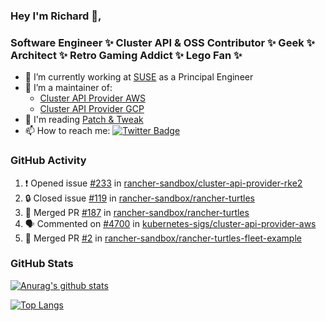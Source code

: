 ### Hey I'm Richard 👋, 

<h3 align="left">Software Engineer ✨ Cluster API & OSS Contributor ✨ Geek ✨ Architect ✨ Retro Gaming Addict ✨ Lego Fan ✨</h3>

- 🔭 I’m currently working at [SUSE](https://www.suse.com/) as a Principal Engineer
- 👯 I’m a maintainer of:
  -  [Cluster API Provider AWS](https://github.com/kubernetes-sigs/cluster-api-provider-aws)
  -  [Cluster API Provider GCP](https://github.com/kubernetes-sigs/cluster-api-provider-gcp)
- 💬 I'm reading [Patch & Tweak](https://bjooks.com/products/patch-tweak-exploring-modular-synthesis)
- 📫 How to reach me: [![Twitter Badge](https://img.shields.io/badge/-@fruit_case-00acee?style=flat&logo=Twitter&logoColor=white)](https://twitter.com/intent/follow?screen_name=fruit_case "Follow on Twitter")

### GitHub Activity 

<!--START_SECTION:activity-->
1. ❗ Opened issue [#233](https://github.com/rancher-sandbox/cluster-api-provider-rke2/issues/233) in [rancher-sandbox/cluster-api-provider-rke2](https://github.com/rancher-sandbox/cluster-api-provider-rke2)
2. 🔒 Closed issue [#119](https://github.com/rancher-sandbox/rancher-turtles/issues/119) in [rancher-sandbox/rancher-turtles](https://github.com/rancher-sandbox/rancher-turtles)
3. 🎉 Merged PR [#187](https://github.com/rancher-sandbox/rancher-turtles/pull/187) in [rancher-sandbox/rancher-turtles](https://github.com/rancher-sandbox/rancher-turtles)
4. 🗣 Commented on [#4700](https://github.com/kubernetes-sigs/cluster-api-provider-aws/pull/4700#issuecomment-1881549581) in [kubernetes-sigs/cluster-api-provider-aws](https://github.com/kubernetes-sigs/cluster-api-provider-aws)
5. 🎉 Merged PR [#2](https://github.com/rancher-sandbox/rancher-turtles-fleet-example/pull/2) in [rancher-sandbox/rancher-turtles-fleet-example](https://github.com/rancher-sandbox/rancher-turtles-fleet-example)
<!--END_SECTION:activity-->

### GitHub Stats

[![Anurag's github stats](https://github-readme-stats.vercel.app/api?username=richardcase&count_private=true&show_icons=true)](https://github.com/anuraghazra/github-readme-stats)

[![Top Langs](https://github-readme-stats.vercel.app/api/top-langs/?username=richardcase&hide=html&layout=compact)](https://github.com/anuraghazra/github-readme-stats)
